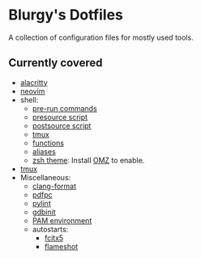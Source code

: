 # Blurgy's Dotfiles

A collection of configuration files for mostly used tools.

## Currently covered

- [alacritty](./.config/alacritty/alacritty.yml)
- [neovim](./.config/nvim/init.vim)
- shell:
  - [pre-run commands](./.shrc)
  - [presource script](./.shpresource)
  - [postsource script](./.shpostsource)
  - [tmux](./.shtmux)
  - [functions](./.shfns)
  - [aliases](./.shaliases)
  - [zsh theme](./.zsh-theme):
    Install [OMZ](https://github.com/ohmyzsh/ohmyzsh) to enable.
- [tmux](./.tmux.conf)
- Miscellaneous:
  - [clang-format](./.clang-format)
  - [pdfpc](./.config/pdfpc/pdfpcrc)
  - [pylint](./.pylintrc)
  - [gdbinit](./.gdbinit)
  - [PAM environment](./.config/pam/env.conf)
  - autostarts:
    - [fcitx5](./.config/autostart/fcitx5.desktop)
    - [flameshot](./.config/autostart/Flameshot.desktop)
